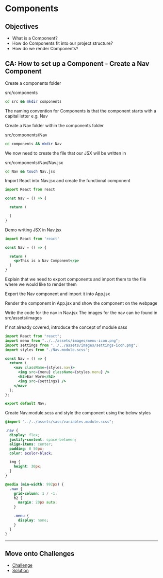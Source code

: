 # Components

## Objectives

- What is a Component?
- How do Components fit into our project structure?
- How do we render Components?

## CA: How to set up a Component - Create a Nav Component

Create a components folder 

src/components

```bash
cd src && mkdir components
```
The naming convention for Components is that the component starts with a capital letter e.g. Nav

Create a Nav folder within the components folder

src/components/Nav

```bash
cd components && mkdir Nav
```
We now need to create the file that our JSX will be written in

src/components/Nav/Nav.jsx

```bash
cd Nav && touch Nav.jsx
```
Import React into Nav.jsx and create the functional component

```jsx
import React from react

const Nav = () => {

  return (

  )
}
```
Demo writing JSX in Nav.jsx
 
```jsx
import React from 'react'

const Nav = () => {

  return (
    <p>This is a Nav Component</p>
  )
}
```

Explain that we need to export components and import them to the file where we would like to render them

Export the Nav component and import it into App.jsx

Render the component in App.jsx and show the component on the webpage

Write the code for the nav in Nav.jsx
The images for the nav can be found in src/assets/images

If not already covered, introduce the concept of module sass

```jsx
import React from "react";
import menu from "../../assets/images/menu-icon.png";
import settings from "../../assets/images/settings-icon.png";
import styles from "./Nav.module.scss";

const Nav = () => {
  return (
    <nav className={styles.nav}>
      <img src={menu} className={styles.menu} />
      <h2>Ear Worm</h2>
      <img src={settings} />
    </nav>
  );
};

export default Nav;
```

Create Nav.module.scss and style the component using the below styles

```scss
@import "../../assets/sass/variables.module.scss";

.nav {
  display: flex;
  justify-content: space-between;
  align-items: center;
  padding: 0 50px;
  color: $color-black;

  img {
    height: 30px;
  }
}

@media (min-width: 992px) {
  .nav {
    grid-column: 1 / -1;
    h2 {
      margin: 20px auto;
    }

    .menu {
      display: none;
    }
  }
}

```

---

## Move onto Challenges

- [Challenge](./challenge/challenge.md)
- [Solution](./challenge/solution.md)